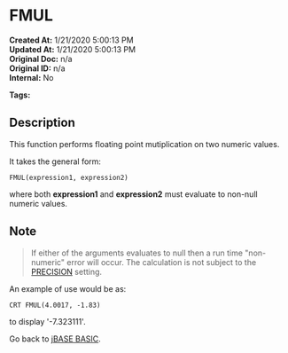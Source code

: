 # FMUL

**Created At:** 1/21/2020 5:00:13 PM  
**Updated At:** 1/21/2020 5:00:13 PM  
**Original Doc:** n/a  
**Original ID:** n/a  
**Internal:** No  

**Tags:**
<badge text='mathematical operations' vertical='middle' />
<badge text='floating point operations' vertical='middle' />

## Description

This function performs floating point mutiplication on two numeric values.

It takes the general form:

```
FMUL(expression1, expression2)
```

where both **expression1** and **expression2** must evaluate to non-null numeric values.

## Note

> If either of the arguments evaluates to null then a run time "non-numeric" error will occur.
> The calculation is not subject to the [PRECISION](./../precision) setting.

An example of use would be as:

```
CRT FMUL(4.0017, -1.83)
```

to display '-7.323111'.

Go back to [jBASE BASIC](./../jbase-basic-programmers-reference-guide).
